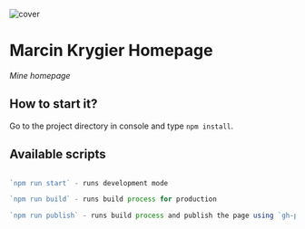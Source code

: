 ![cover](https://cotenfrontend.pl/img/cover.png)

# Marcin Krygier Homepage

*Mine homepage*

## How to start it?

Go to the project directory in console and type `npm install`.

## Available scripts
```javaScript

`npm run start` - runs development mode

`npm run build` - runs build process for production

`npm run publish` - runs build process and publish the page using `gh-pages` branch

```
